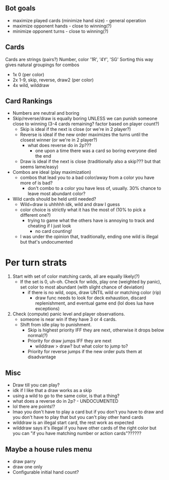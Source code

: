 ## Bot goals
* maximize played cards (minimize hand size) - general operation
* maximize opponent hands - close to winning(?)
* minimize opponent turns - close to winning(?)

## Cards
Cards are strings (pairs?) Number, color '1R', '4Y', 'SG'
Sorting this way gives natural groupings for combos

* 1x 0 (per color)
* 2x 1-9, skip, reverse, draw2 (per color)
* 4x wild, wilddraw


## Card Rankings
* Numbers are neutral and boring
* Skip/reverse/draw is equally boring UNLESS we can punish someone close to winning (3-4 cards remaining? factor based on player count?)
	* Skip is ideal if the next is close (or we're in 2 player?)
	* Reverse is ideal if the new order maximizes the turns until the closest winner (or we're in 2 player?)
		* what does reverse do in 2p???
			* one upon a time there was a card so boring everyone died the end
	* Draw is ideal if the next is close (traditionally also a skip??? but that seems lame/easy)
* Combos are ideal (play maximization)
	* combos that lead you to a bad color/away from a color you have more of is bad?
		* don't combo to a color you have less of, usually. 30% chance to leave most abundant color?
* Wild cards should be held until needed?
	* Wild+draw is uhhhhh idk, wild and draw I guess
	* color choice is strictly what it has the most of (10% to pick a different one?)
		* trying to game what the others have is annoying to track and cheating if I just look
			* no card counting!
	* I was under the opinion that, traditionally, ending one wild is illegal but that's undocumented

# Per turn strats
1. Start with set of color matching cards, all are equally likely(?)
	* If the set is 0, uh-oh. Check for wilds, play one (weighted by panic), set color to most abundant (with slight chance of deviation)
		* if there is no wild, oops, draw UNTIL wild or matching color (rip)
			* draw func needs to look for deck exhaustion, discard replenishment, and eventual game end (lol does lua have exceptions)
2. Check (compute) panic level and player observations.
	* someone is near win if they have 3 or 4 cards.
	* Shift from idle play to punishment.
		* Skip is highest priority IFF they are next, otherwise it drops below normal(?)
		* Priority for draw jumps IFF they are next
			* wilddraw > draw? but what color to jump to?
		* Priority for reverse jumps if the new order puts them at disadvantage

## Misc
* Draw till you can play?
* idk if I like that a draw works as a skip
* using a wild to go to the same color, is that a thing?
* what does a reverse do in 2p? - UNDOCUMENTED
* lol there are points!?
* lmao you don't have to play a card but if you don't you have to draw and you don't have to play that but you can't play other hand cards
* wilddraw is an illegal start card, the rest work as expected
* wilddraw says it's illegal if you have other cards of the right color but you can "if you have matching number or action cards"??????

## Maybe a house rules menu
* draw parry
* draw one only
* Configurable initial hand count?

